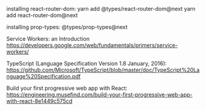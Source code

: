 installing react-router-dom:
yarn add @types/react-router-dom@next
yarn add react-router-dom@next

installing prop-types:
@types/prop-types@next

Service Workers: an Introduction
https://developers.google.com/web/fundamentals/primers/service-workers/

TypeScript (Language Specification Version 1.8 January, 2016):
https://github.com/Microsoft/TypeScript/blob/master/doc/TypeScript%20Language%20Specification.pdf

Build your first progressive web app with React:
https://engineering.musefind.com/build-your-first-progressive-web-app-with-react-8e1449c575cd